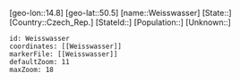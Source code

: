 ﻿---
location: [50.5,14.8]
mapzoom: [7,12] 
mapmarker: city 
type: City
tags:
- geo/City


SpocWebEntityId: 35521
isDeleted: false
confidential: public

---
[geo-lon::14.8]
[geo-lat::50.5]
[name::Weisswasser]
[State::]
[Country::Czech_Rep.]
[StateId::]
[Population::]
[Unknown::]


```leaflet
id: Weisswasser
coordinates: [[Weisswasser]]
markerFile: [[Weisswasser]]
defaultZoom: 11 
maxZoom: 18
```
